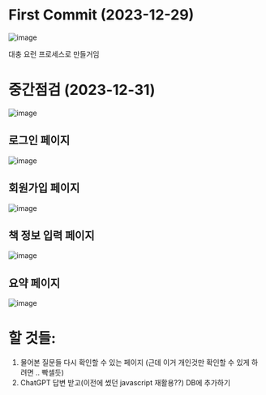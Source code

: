 # First Commit (2023-12-29)

![image](https://github.com/jpotw/bookshortsv2/assets/105954991/e8e0b538-d2d5-40d6-94a3-47f2d8c553d1)

대충 요런 프로세스로 만들거임


# 중간점검 (2023-12-31)

![image](https://github.com/jpotw/bookshortsv2/assets/105954991/dbab8641-a10a-45cc-96a0-08056c040bc2)



## 로그인 페이지

![image](https://github.com/jpotw/bookshortsv2/assets/105954991/c84deb69-c762-4fcb-9423-df2b0597187c)


## 회원가입 페이지

![image](https://github.com/jpotw/bookshortsv2/assets/105954991/90719762-90f8-4912-a196-8e3a928c98ac)


## 책 정보 입력 페이지

![image](https://github.com/jpotw/bookshortsv2/assets/105954991/4c9be651-7a48-4620-97b3-48b54b2f0cb8)


## 요약 페이지

![image](https://github.com/jpotw/bookshortsv2/assets/105954991/f5022834-60d5-4369-a0e3-5ce838e45730)


# 할 것들:

1. 물어본 질문들 다시 확인할 수 있는 페이지 (근데 이거 개인것만 확인할 수 있게 하려면 .. 빡셀듯)
2. ChatGPT 답변 받고(이전에 썼던 javascript 재활용??) DB에 추가하기
